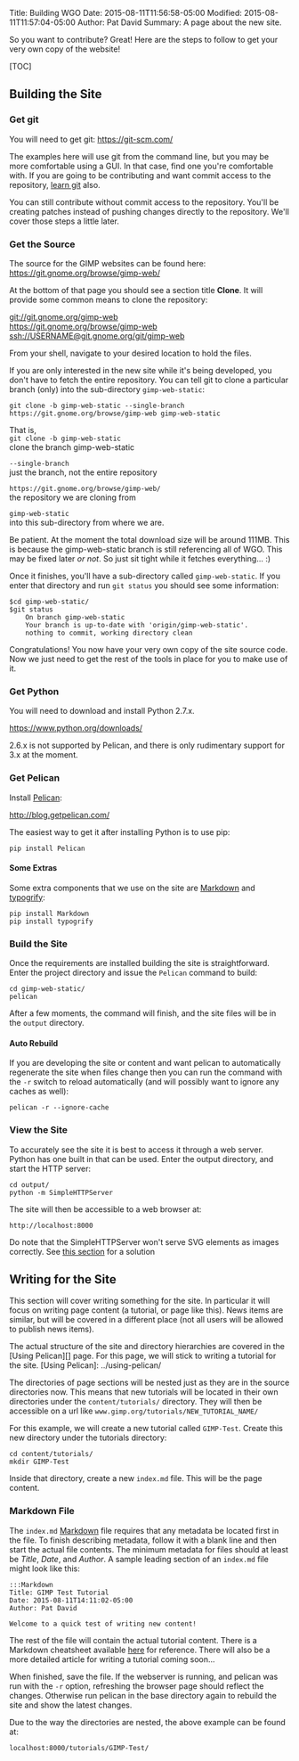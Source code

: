 Title: Building WGO
Date: 2015-08-11T11:56:58-05:00
Modified: 2015-08-11T11:57:04-05:00
Author: Pat David
Summary: A page about the new site.


So you want to contribute?
Great!
Here are the steps to follow to get your very own copy of the website!

[TOC]

## Building the Site

### Get git

You will need to get git: <https://git-scm.com/>

The examples here will use git from the command line, but you may be more comfortable using a GUI.
In that case, find one you're comfortable with.
If you are going to be contributing and want commit access to the repository, [learn git][] also.

[learn git]: https://git-scm.com/documentation

You can still contribute without commit access to the repository.
You'll be creating patches instead of pushing changes directly to the repository.
We'll cover those steps a little later.



### Get the Source

The source for the GIMP websites can be found here: <https://git.gnome.org/browse/gimp-web/>

At the bottom of that page you should see a section title **Clone**.
It will provide some common means to clone the repository:

[git://git.gnome.org/gimp-web](git://git.gnome.org/gimp-web)  
<https://git.gnome.org/browse/gimp-web>
<ssh://USERNAME@git.gnome.org/git/gimp-web>

From your shell, navigate to your desired location to hold the files.

If you are only interested in the new site while it's being developed, you don't have to fetch the entire repository.
You can tell git to clone a particular branch (only) into the sub-directory `gimp-web-static`:

`git clone -b gimp-web-static --single-branch https://git.gnome.org/browse/gimp-web gimp-web-static`

That is,  
`git clone -b gimp-web-static`  
clone the branch gimp-web-static

`--single-branch`  
just the branch, not the entire repository

`https://git.gnome.org/browse/gimp-web/`  
the repository we are cloning from

`gimp-web-static`  
into this sub-directory from where we are.

Be patient.
At the moment the total download size will be around 111MB.
This is because the gimp-web-static branch is still referencing all of WGO.
This may be fixed later *or not*.
So just sit tight while it fetches everything... :)

Once it finishes, you'll have a sub-directory called `gimp-web-static`.
If you enter that directory and run `git status` you should see some information:

    $cd gimp-web-static/
    $git status
        On branch gimp-web-static
        Your branch is up-to-date with 'origin/gimp-web-static'.
        nothing to commit, working directory clean

Congratulations!
You now have your very own copy of the site source code.
Now we just need to get the rest of the tools in place for you to make use of it.



### Get Python

You will need to download and install Python 2.7.x.

<https://www.python.org/downloads/>

2.6.x is not supported by Pelican, and there is only rudimentary support for 3.x at the moment.



### Get Pelican

Install [Pelican](http://blog.getpelican.com/):

<http://blog.getpelican.com/>

The easiest way to get it after installing Python is to use pip:

`pip install Pelican`



#### Some Extras

Some extra components that we use on the site are [Markdown][] and [typogrify][]:

`pip install Markdown`  
`pip install typogrify`

[Markdown]: http://daringfireball.net/projects/markdown/
[typogrify]: https://github.com/mintchaos/typogrify



### Build the Site

Once the requirements are installed building the site is straightforward.
Enter the project directory and issue the `Pelican` command to build:

    cd gimp-web-static/
    pelican

After a few moments, the command will finish, and the site files will be in the `output` directory.


#### Auto Rebuild

If you are developing the site or content and want pelican to automatically regenerate the site when files change then you can run the command with the `-r` switch to reload automatically (and will possibly want to ignore any caches as well):

    pelican -r --ignore-cache



### View the Site

To accurately see the site it is best to access it through a web server.
Python has one built in that can be used.
Enter the output directory, and start the HTTP server:

    cd output/
    python -m SimpleHTTPServer

The site will then be accessible to a web browser at:

    http://localhost:8000

Do note that the SimpleHTTPServer won't serve SVG elements as images correctly.
See [this section][] for a solution

[this section]: ../using-pelican/#python-simplehttpserver-svg



## Writing for the Site

This section will cover writing something for the site.
In particular it will focus on writing page content (a tutorial, or page like this).
News items are similar, but will be covered in a different place (not all users will be allowed
to publish news items).

The actual structure of the site and directory hierarchies are covered in the [Using Pelican][] page.
For this page, we will stick to writing a tutorial for the site.
[Using Pelican]: ../using-pelican/

The directories of page sections will be nested just as they are in the source directories now.
This means that new tutorials will be located in their own directories under the `content/tutorials/` directory.
They will then be accessible on a url like `www.gimp.org/tutorials/NEW_TUTORIAL_NAME/`

For this example, we will create a new tutorial called `GIMP-Test`.
Create this new directory under the tutorials directory:

    cd content/tutorials/
    mkdir GIMP-Test

Inside that directory, create a new `index.md` file.
This will be the page content.


### Markdown File

The `index.md` [Markdown][] file requires that any metadata be located first in the file.
To finish describing metadata, follow it with a blank line and then start the actual file contents.
The minimum metadata for files should at least be *Title*, *Date*, and *Author*.
A sample leading section of an `index.md` file might look like this:

    :::Markdown
    Title: GIMP Test Tutorial
    Date: 2015-08-11T14:11:02-05:00
    Author: Pat David

    Welcome to a quick test of writing new content!

The rest of the file will contain the actual tutorial content.
There is a Markdown cheatsheet available [here]({filename}../markdown.md) for reference.
There will also be a more detailed article for writing a tutorial coming soon...

When finished, save the file.
If the webserver is running, and pelican was run with the `-r` option, refreshing the browser page should reflect the changes.
Otherwise run pelican in the base directory again to rebuild the site and show the latest changes.

Due to the way the directories are nested, the above example can be found at:

    localhost:8000/tutorials/GIMP-Test/
